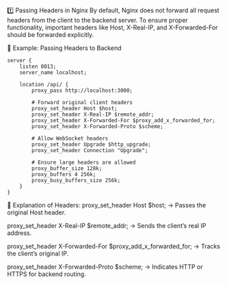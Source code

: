 1️⃣ Passing Headers in Nginx
By default, Nginx does not forward all request headers from the client to the backend server. To ensure proper functionality, important headers like Host, X-Real-IP, and X-Forwarded-For should be forwarded explicitly.

🔹 Example: Passing Headers to Backend
```
server {
    listen 8013;
    server_name localhost;

    location /api/ {
        proxy_pass http://localhost:3000;
        
        # Forward original client headers
        proxy_set_header Host $host;
        proxy_set_header X-Real-IP $remote_addr;
        proxy_set_header X-Forwarded-For $proxy_add_x_forwarded_for;
        proxy_set_header X-Forwarded-Proto $scheme;

        # Allow WebSocket headers
        proxy_set_header Upgrade $http_upgrade;
        proxy_set_header Connection "Upgrade";

        # Ensure large headers are allowed
        proxy_buffer_size 128k;
        proxy_buffers 4 256k;
        proxy_busy_buffers_size 256k;
    }
}
```
🔹 Explanation of Headers:
proxy_set_header Host $host; → Passes the original Host header.

proxy_set_header X-Real-IP $remote_addr; → Sends the client’s real IP address.

proxy_set_header X-Forwarded-For $proxy_add_x_forwarded_for; → Tracks the client’s original IP.

proxy_set_header X-Forwarded-Proto $scheme; → Indicates HTTP or HTTPS for backend routing.